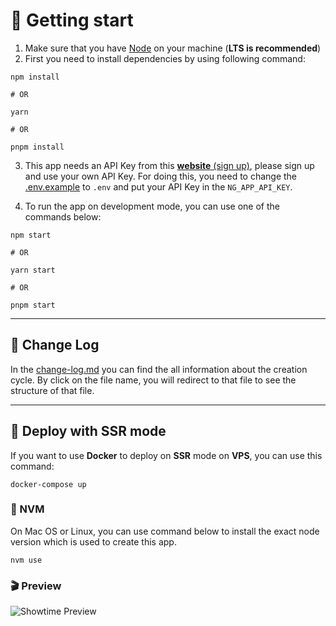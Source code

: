 # 🔌 Getting start
1. Make sure that you have [Node](https://nodejs.org/) on your machine (**LTS is recommended**)
2. First you need to install dependencies by using following command:
```shell
npm install

# OR

yarn

# OR

pnpm install
```
3. This app needs an API Key from this [**website** (sign up)](https://www.themoviedb.org/signup), please sign up and use your own API Key. For doing this, you need
   to change the [.env.example](./.env.example) to `.env` and put your API Key in the `NG_APP_API_KEY`.


4. To run the app on development mode, you can use one of the commands below:
```shell
npm start

# OR

yarn start

# OR

pnpm start
```
---
## 📝 Change Log
In the [change-log.md](./change-log.md) you can find the all information about the creation cycle. By click
on the file name, you will redirect to that file to see the structure of that file.

---
## 🚢 Deploy with SSR mode
If you want to use **Docker** to deploy on **SSR** mode on **VPS**, you can use this command:

```shell
docker-compose up
```

### 🚩 NVM
On Mac OS or Linux, you can use command below to install the exact node version which is used to create this app.
```shell
nvm use
```
### 🎬 Preview
![Showtime Preview](./src/assets/showtime-preview.gif)
